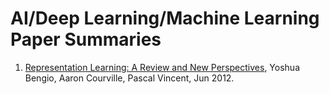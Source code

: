 # AI/Deep Learning/Machine Learning Paper Summaries

1. [Representation Learning: A Review and New Perspectives](https://arxiv.org/abs/1206.5538), Yoshua Bengio, Aaron Courville, Pascal Vincent, Jun 2012.
